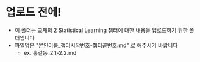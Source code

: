 # 업로드 전에!
- 이 폴더는 교재의 2 Statistical Learning 챕터에 대한 내용을 업로드하기 위한 폴더입니다
- 파일명은 "본인이름_챕터시작번호-챕터끝번호.md" 로 해주시기 바랍니다
  - ex. 홍길동_2.1-2.2.md
